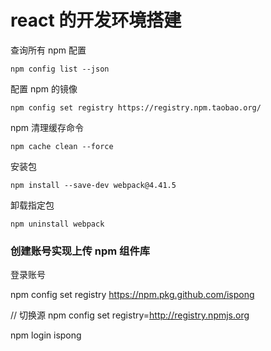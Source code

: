 # react 的开发环境搭建

查询所有 npm 配置

```shell script
npm config list --json
```

配置 npm 的镜像

```shell script
npm config set registry https://registry.npm.taobao.org/
```

npm 清理缓存命令

```shell script
npm cache clean --force
```

安装包

```shell script
npm install --save-dev webpack@4.41.5
```

卸载指定包

```shell script
npm uninstall webpack
```

### 创建账号实现上传 npm 组件库

登录账号

npm config set registry https://npm.pkg.github.com/ispong

// 切换源
npm config set registry=http://registry.npmjs.org

npm login
ispong
